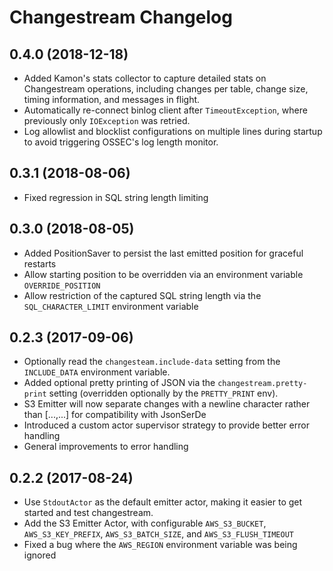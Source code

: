 # Changestream Changelog


## 0.4.0 (2018-12-18)

- Added Kamon's stats collector to capture detailed stats on Changestream operations, including changes per table, change size, timing information, and messages in flight.
- Automatically re-connect binlog client after `TimeoutException`, where previously only `IOException` was retried.
- Log allowlist and blocklist configurations on multiple lines during startup to avoid triggering OSSEC's log length monitor.


## 0.3.1 (2018-08-06)

- Fixed regression in SQL string length limiting


## 0.3.0 (2018-08-05)

- Added PositionSaver to persist the last emitted position for graceful restarts
- Allow starting position to be overridden via an environment variable `OVERRIDE_POSITION`
- Allow restriction of the captured SQL string length via the `SQL_CHARACTER_LIMIT` environment variable


## 0.2.3 (2017-09-06)

- Optionally read the `changesteam.include-data` setting from the `INCLUDE_DATA` environment variable.
- Added optional pretty printing of JSON via the `changestream.pretty-print` setting (overridden optionally by the `PRETTY_PRINT` env).
- S3 Emitter will now separate changes with a newline character rather than [...,...] for compatibility with JsonSerDe
- Introduced a custom actor supervisor strategy to provide better error handling
- General improvements to error handling


## 0.2.2 (2017-08-24)

- Use `StdoutActor` as the default emitter actor, making it easier to get started and test changestream.
- Add the S3 Emitter Actor, with configurable `AWS_S3_BUCKET`, `AWS_S3_KEY_PREFIX`, `AWS_S3_BATCH_SIZE`, and `AWS_S3_FLUSH_TIMEOUT`
- Fixed a bug where the `AWS_REGION` environment variable was being ignored
